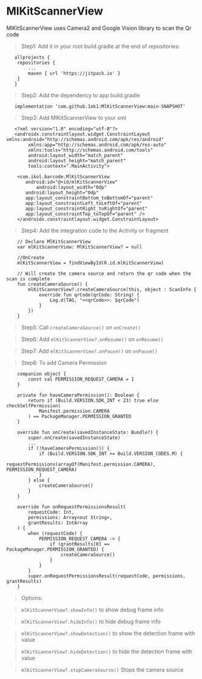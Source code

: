 # MlKitScannerView
MlKitScannerView uses Camera2 and Google Vision library to scan the Qr code


> Step1: Add it in your root build.gradle at the end of repositories:
```
   allprojects {
	repositories {
		...
		maven { url 'https://jitpack.io' }
	}
   }
```

> Step2: Add the dependency to app build.gradle
```
   implementation 'com.github.1ok1:MlKitScannerView:main-SNAPSHOT'
```

> Step3: Add MlKitScannerView to your xml
```
   <?xml version="1.0" encoding="utf-8"?>
   <androidx.constraintlayout.widget.ConstraintLayout xmlns:android="http://schemas.android.com/apk/res/android"
    	xmlns:app="http://schemas.android.com/apk/res-auto"
    	xmlns:tools="http://schemas.android.com/tools"
    	android:layout_width="match_parent"
    	android:layout_height="match_parent"
    	tools:context=".MainActivity">

	<com.ikol.barcode.MlKitScannerView
	   android:id="@+id/mlKitScannerView"
       	   android:layout_width="0dp"
	   android:layout_height="0dp"
	   app:layout_constraintBottom_toBottomOf="parent"
	   app:layout_constraintLeft_toLeftOf="parent"
	   app:layout_constraintRight_toRightOf="parent"
	   app:layout_constraintTop_toTopOf="parent" />
    </androidx.constraintlayout.widget.ConstraintLayout>
```

> Step4: Add the integration code to the Activity or fragment

```
    // Declare MlKitScannerView
    var mlKitScannerView: MlKitScannerView? = null
    
    //OnCreate
    mlKitScannerView = findViewById(R.id.mlKitScannerView)

    // Will create the camera source and return the qr code when the scan is complete
    fun createCameraSource() {
        mlKitScannerView?.createCameraSource(this, object : ScanInfo {
            override fun qrCode(qrCode: String) {
                Log.d(TAG, "<<qrCode>>: $qrCode")
            }
        })
    }
```

> Step5: Call ```createCameraSource()``` on ```onCreate()```

> Step6: Add ```mlKitScannerView?.onResume()``` on ```onResume()```

> Step7: Add ```mlKitScannerView?.onPause()``` on ```onPause()```

> Step8: To add Camera Permission
```
    companion object {
        const val PERMISSION_REQUEST_CAMERA = 1
    }
    
    private fun haveCameraPermission(): Boolean {
        return if (Build.VERSION.SDK_INT < 23) true else checkSelfPermission(
            Manifest.permission.CAMERA
        ) == PackageManager.PERMISSION_GRANTED
    }
    
    override fun onCreate(savedInstanceState: Bundle?) {
        super.onCreate(savedInstanceState)
        ...
        if (!haveCameraPermission()) {
            if (Build.VERSION.SDK_INT >= Build.VERSION_CODES.M) {
                requestPermissions(arrayOf(Manifest.permission.CAMERA), PERMISSION_REQUEST_CAMERA)
            }
        } else {
            createCameraSource()
        }
    }
    
    override fun onRequestPermissionsResult(
        requestCode: Int,
        permissions: Array<out String>,
        grantResults: IntArray
    ) {
        when (requestCode) {
            PERMISSION_REQUEST_CAMERA -> {
                if (grantResults[0] == PackageManager.PERMISSION_GRANTED) {
                    createCameraSource()
                }
            }
        }
        super.onRequestPermissionsResult(requestCode, permissions, grantResults)
    }
```

> Options: 

> ```mlKitScannerView?.showInfo()``` to show debug frame info

> ```mlKitScannerView?.hideInfo()``` to hide debug frame info

> ```mlKitScannerView?.showDetection()``` to show the detection frame with value

> ```mlKitScannerView?.hideDetection()``` to hide the detection frame with value

> ```mlKitScannerView?.stopCameraSource()``` Stops the camera source
